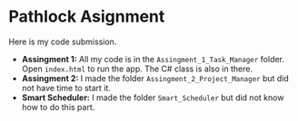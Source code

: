 # Pathlock Asignment

Here is my code submission.

* **Assingment 1:** All my code is in the `Assingment_1_Task_Manager` folder. Open `index.html` to run the app. The C# class is also in there.
* **Assingment 2:** I made the folder `Assingment_2_Project_Manager` but did not have time to start it.
* **Smart Scheduler:** I made the folder `Smart_Scheduler` but did not know how to do this part.